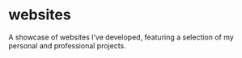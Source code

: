 # websites
A showcase of websites I’ve developed, featuring a selection of my personal and professional projects.
